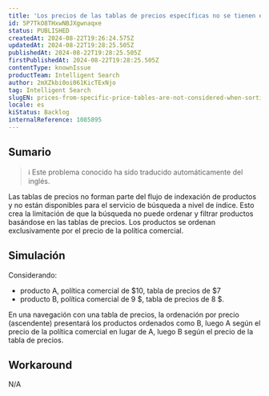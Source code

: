 ```yaml
---
title: 'Los precios de las tablas de precios específicas no se tienen en cuenta al clasificar o filtrar los productos.'
id: 5P7TkO8THxwNBJXgwnaqxe
status: PUBLISHED
createdAt: 2024-08-22T19:26:24.575Z
updatedAt: 2024-08-22T19:28:25.505Z
publishedAt: 2024-08-22T19:28:25.505Z
firstPublishedAt: 2024-08-22T19:28:25.505Z
contentType: knownIssue
productTeam: Intelligent Search
author: 2mXZkbi0oi061KicTExNjo
tag: Intelligent Search
slugEN: prices-from-specific-price-tables-are-not-considered-when-sorting-or-filtering-products
locale: es
kiStatus: Backlog
internalReference: 1085895
---
```


## Sumario

>ℹ️ Este problema conocido ha sido traducido automáticamente del inglés.


Las tablas de precios no forman parte del flujo de indexación de productos y no están disponibles para el servicio de búsqueda a nivel de índice. Esto crea la limitación de que la búsqueda no puede ordenar y filtrar productos basándose en las tablas de precios. Los productos se ordenan exclusivamente por el precio de la política comercial.



##

## Simulación


Considerando:

- producto A, política comercial de $10, tabla de precios de $7
- producto B, política comercial de 9 $, tabla de precios de 8 $.

En una navegación con una tabla de precios, la ordenación por precio (ascendente) presentará los productos ordenados como B, luego A según el precio de la política comercial en lugar de A, luego B según el precio de la tabla de precios.


##

## Workaround


N/A





